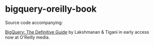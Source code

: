 # bigquery-oreilly-book

Source code accompanying:

[BigQuery: The Definitive Guide](https://www.oreilly.com/library/view/google-bigquery-the/9781492044451/)
by
Lakshmanan & Tigani
in early access now at O'Reilly media.




